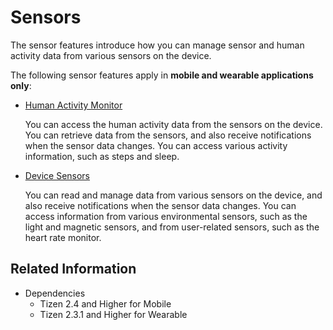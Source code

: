 # Sensors

The sensor features introduce how you can manage sensor and human activity data from various sensors on the device.

The following sensor features apply in **mobile and wearable applications only**:

- [Human Activity Monitor](./ham.md)

  You can access the human activity data from the sensors on the device. You can retrieve data from the sensors, and also receive notifications when the sensor data changes. You can access various activity information, such as steps and sleep.

- [Device Sensors](./device-sensors.md)

  You can read and manage data from various sensors on the device, and also receive notifications when the sensor data changes. You can access information from various environmental sensors, such as the light and magnetic sensors, and from user-related sensors, such as the heart rate monitor.

## Related Information
- Dependencies
  - Tizen 2.4 and Higher for Mobile
  - Tizen 2.3.1 and Higher for Wearable
